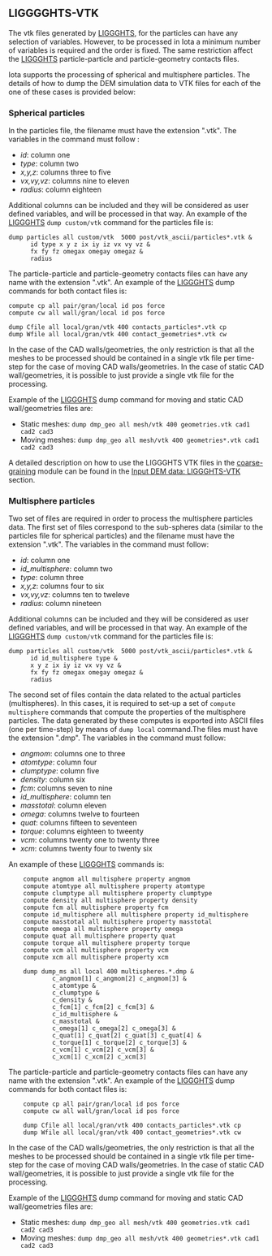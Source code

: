 ## LIGGGGHTS-VTK
The vtk files generated by [LIGGGHTS](http://www.cfdem.com/liggghts-open-source-discrete-element-method-particle-simulation-code), for the particles can have any selection of variables. However, to be processed in Iota a minimum number of variables is required and the order is fixed. The same restriction affect the [LIGGGHTS](http://www.cfdem.com/liggghts-open-source-discrete-element-method-particle-simulation-code) particle-particle and particle-geometry contacts files.

Iota supports the processing of spherical and multisphere particles. The details of how to dump the DEM simulation data to VTK files for each of the one of these cases is provided below:

### Spherical particles

In the particles file, the filename must have the extension ".vtk". The variables in the command must
follow :
* *id*: column one
* *type*: column two
* *x,y,z*: columns three to five
* *vx,vy,vz*: columns nine to eleven
* *radius*: column eighteen

Additional columns can be included and they will be considered as user defined variables, and will be processed in that way.
An example of the [LIGGGHTS](http://www.cfdem.com/liggghts-open-source-discrete-element-method-particle-simulation-code) ``dump custom/vtk`` command for the particles file is:

    dump particles all custom/vtk  5000 post/vtk_ascii/particles*.vtk &
          id type x y z ix iy iz vx vy vz &
          fx fy fz omegax omegay omegaz &
          radius 

The particle-particle and particle-geometry contacts files can have any name with the extension ".vtk". An example of the [LIGGGHTS](http://www.cfdem.com/liggghts-open-source-discrete-element-method-particle-simulation-code) dump commands for both contact files is:

    compute cp all pair/gran/local id pos force
    compute cw all wall/gran/local id pos force

    dump Cfile all local/gran/vtk 400 contacts_particles*.vtk cp
    dump Wfile all local/gran/vtk 400 contact_geometries*.vtk cw

In the case of the CAD walls/geometries, the only restriction is that all the meshes to be processed should be contained in a single vtk file per time-step for the case of moving CAD walls/geometries. In the case of static CAD wall/geometries, it is possible to just provide a single vtk file for the processing.

Example of the [LIGGGHTS](http://www.cfdem.com/liggghts-open-source-discrete-element-method-particle-simulation-code) dump command for moving and static CAD wall/geometries files are:

* Static meshes:  ``dump dmp_geo all mesh/vtk 400 geometries.vtk cad1 cad2 cad3``
* Moving meshes:  ``dump dmp_geo all mesh/vtk 400 geometries*.vtk cad1 cad2 cad3``

A detailed description on how to use the LIGGGHTS VTK files in the [coarse-graining](/coarse_graining/cg_setting_cg.md) module can be found in the [Input DEM data: LIGGGHTS-VTK](/coarse_graining/cg_input_DEM_LIGGGHTS_VTK.md) section.


### Multisphere particles

Two set of files are required in order to process the multisphere particles data. The first set of files correspond to the sub-spheres data (similar to the particles file for spherical particles) and the filename must have the extension ".vtk". The variables in the command must follow:
* *id*: column one
* *id_multisphere*: column two
* *type*: column three
* *x,y,z*: columns four to six
* *vx,vy,vz*: columns ten to tweleve
* *radius*: column nineteen

Additional columns can be included and they will be considered as user defined variables, and will be processed in that way.
An example of the [LIGGGHTS](http://www.cfdem.com/liggghts-open-source-discrete-element-method-particle-simulation-code) ``dump custom/vtk`` command for the particles file is:

    dump particles all custom/vtk  5000 post/vtk_ascii/particles*.vtk &
          id id_multisphere type & 
          x y z ix iy iz vx vy vz &
          fx fy fz omegax omegay omegaz &
          radius

The second set of files contain the data related to the actual particles (multispheres). In this cases, it is required to set-up a set of ``compute  multisphere`` commands that compute the properties of the multisphere particles. The data generated by these computes is exported into ASCII files (one per time-step) by means of ``dump local`` command.The files must have the extension ".dmp". The variables in the command must follow:
* *angmom*: columns one to three
* *atomtype*: column four
* *clumptype*: column five
* *density*: column six
* *fcm*: columns seven to nine
* *id_multisphere*: column ten
* *masstotal*: column eleven
* *omega*: columns twelve to fourteen
* *quat*: columns fifteen to seventeen
* *torque*: columns eighteen to tweenty
* *vcm*: columns twenty one to twenty three
* *xcm*: columns twenty four to twenty six

An example of these [LIGGGHTS](http://www.cfdem.com/liggghts-open-source-discrete-element-method-particle-simulation-code) commands is:

        compute angmom all multisphere property angmom
        compute atomtype all multisphere property atomtype
        compute clumptype all multisphere property clumptype
        compute density all multisphere property density
        compute fcm all multisphere property fcm
        compute id_multisphere all multisphere property id_multisphere
        compute masstotal all multisphere property masstotal
        compute omega all multisphere property omega
        compute quat all multisphere property quat
        compute torque all multisphere property torque
        compute vcm all multisphere property vcm
        compute xcm all multisphere property xcm
        
        dump dump_ms all local 400 multispheres.*.dmp &
                c_angmom[1] c_angmom[2] c_angmom[3] &
                c_atomtype &
                c_clumptype &
                c_density &
                c_fcm[1] c_fcm[2] c_fcm[3] &
                c_id_multisphere &
                c_masstotal &
                c_omega[1] c_omega[2] c_omega[3] &
                c_quat[1] c_quat[2] c_quat[3] c_quat[4] &
                c_torque[1] c_torque[2] c_torque[3] &
                c_vcm[1] c_vcm[2] c_vcm[3] &
                c_xcm[1] c_xcm[2] c_xcm[3]
                
The particle-particle and particle-geometry contacts files can have any name with the extension ".vtk". An example of the [LIGGGHTS](http://www.cfdem.com/liggghts-open-source-discrete-element-method-particle-simulation-code) dump commands for both contact files is:

        compute cp all pair/gran/local id pos force
        compute cw all wall/gran/local id pos force

        dump Cfile all local/gran/vtk 400 contacts_particles*.vtk cp
        dump Wfile all local/gran/vtk 400 contact_geometries*.vtk cw

In the case of the CAD walls/geometries, the only restriction is that all the meshes to be processed should be contained in a single vtk file per time-step for the case of moving CAD walls/geometries. In the case of static CAD wall/geometries, it is possible to just provide a single vtk file for the processing.

Example of the [LIGGGHTS](http://www.cfdem.com/liggghts-open-source-discrete-element-method-particle-simulation-code) dump command for moving and static CAD wall/geometries files are:

* Static meshes: ``dump dmp_geo all mesh/vtk 400 geometries.vtk cad1 cad2 cad3``
* Moving meshes: ``dump dmp_geo all mesh/vtk 400 geometries*.vtk cad1 cad2 cad3``
